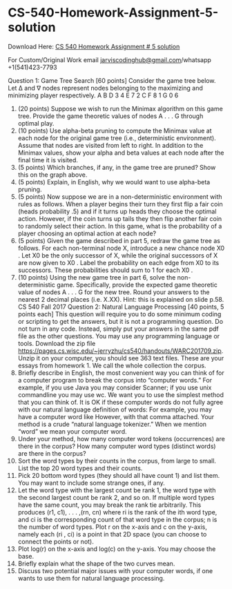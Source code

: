 # CS-540-Homework-Assignment-5-solution

Download Here: [CS 540 Homework Assignment # 5 solution](https://jarviscodinghub.com/assignment/cs-540-homework-assignment-5-solution/)

For Custom/Original Work email jarviscodinghub@gmail.com/whatsapp +1(541)423-7793

Question 1: Game Tree Search [60 points]
Consider the game tree below. Let ∆ and ∇ nodes represent nodes belonging to the maximizing and
minimizing player respectively.
A
B
D
3 4
E
7 2
C
F
8 1
G
0 6
1. (20 points) Suppose we wish to run the Minimax algorithm on this game tree. Provide the game
theoretic values of nodes A . . . G through optimal play.
2. (10 points) Use alpha-beta pruning to compute the Minimax value at each node for the original game
tree (i.e., deterministic environment). Assume that nodes are visited from left to right. In addition to
the Minimax values, show your alpha and beta values at each node after the final time it is visited.
3. (5 points) Which branches, if any, in the game tree are pruned? Show this on the graph above.
4. (5 points) Explain, in English, why we would want to use alpha-beta pruning.
5. (5 points) Now suppose we are in a non-deterministic environment with rules as follows. When a player
begins their turn they first flip a fair coin (heads probability .5) and if it turns up heads they choose
the optimal action. However, if the coin turns up tails they then flip another fair coin to randomly
select their action. In this game, what is the probability of a player choosing an optimal action at each
node?
6. (5 points) Given the game described in part 5, redraw the game tree as follows. For each non-terminal
node X, introduce a new chance node X0
. Let X0 be the only successor of X, while the original
successors of X are now given to X0
. Label the probability on each edge from X0
to its successors.
These probabilities should sum to 1 for each X0
.
7. (10 points) Using the new game tree in part 6, solve the non-deterministic game. Specifically, provide
the expected game theoretic value of nodes A . . . G for the new tree. Round your answers to the nearest
2 decimal places (i.e. X.XX). Hint: this is explained on slide p.58.
CS 540 Fall 2017
Question 2: Natural Language Processing [40 points, 5 points each]
This question will require you to do some minimum coding or scripting to get the answers, but it is not a
programming question. Do not turn in any code. Instead, simply put your answers in the same pdf file as
the other questions. You may use any programming language or tools.
Download the zip file https://pages.cs.wisc.edu/~jerryzhu/cs540/handouts/WARC201709.zip. Unzip it on your computer, you should see 363 text files. These are your essays from homework 1. We call the
whole collection the corpus.
1. Briefly describe in English, the most convenient way you can think of for a computer program to break
the corpus into “computer words.” For example, if you use Java you may consider Scanner; if you use
unix commandline you may use wc. We want you to use the simplest method that you can think of.
It is OK if these computer words do not fully agree with our natural language definition of words: For
example, you may have a computer word like However, with that comma attached. Your method is a
crude “natural language tokenizer.” When we mention “word” we mean your computer word.
2. Under your method, how many computer word tokens (occurrences) are there in the corpus? How
many computer word types (distinct words) are there in the corpus?
3. Sort the word types by their counts in the corpus, from large to small. List the top 20 word types and
their counts.
4. Pick 20 bottom word types (they should all have count 1) and list them. You may want to include
some strange ones, if any.
5. Let the word type with the largest count be rank 1, the word type with the second largest count be
rank 2, and so on. If multiple word types have the same count, you may break the rank tie arbitrarily.
This produces (r1, c1), . . . ,(rn, cn) where ri
is the rank of the ith word type, and ci
is the corresponding
count of that word type in the corpus; n is the number of word types. Plot r on the x-axis and c on
the y-axis, namely each (ri
, ci) is a point in that 2D space (you can choose to connect the points or
not).
6. Plot log(r) on the x-axis and log(c) on the y-axis. You may choose the base.
7. Briefly explain what the shape of the two curves mean.
8. Discuss two potential major issues with your computer words, if one wants to use them for natural
language processing.
